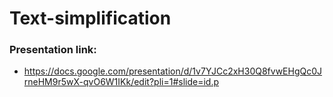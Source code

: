 # Text-simplification

### Presentation link:

- https://docs.google.com/presentation/d/1v7YJCc2xH30Q8fvwEHgQc0JrneHM9r5wX-qvO6W1IKk/edit?pli=1#slide=id.p
